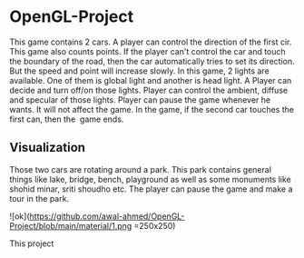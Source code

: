 # OpenGL-Project
This game contains 2 cars. A player can control the direction of the first cir. This game also counts points. If the player can't control the car and touch the boundary of the road, then the car automatically tries to set its direction. But the speed and point will increase slowly.
In this game, 2 lights are available. One of them is global light and another is head light. A Player can decide and turn off/on those lights. Player can control the ambient, diffuse and specular of those lights.
Player can pause the game whenever he wants. It will not affect the game.
In the game, if the second car touches the first can, then the  game ends.

## Visualization ##
Those two cars are rotating around a park. This park contains general things like lake, bridge, bench, playground as well as some monuments like shohid minar, sriti shoudho etc. The player can pause the game and make a tour in the park.

![ok](https://github.com/awal-ahmed/OpenGL-Project/blob/main/material/1.png =250x250)


This project
